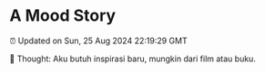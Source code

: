 # A Mood Story

⏰ Updated on Sun, 25 Aug 2024 22:19:29 GMT

💭 Thought: Aku butuh inspirasi baru, mungkin dari film atau buku.

